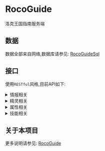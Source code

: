 # RocoGuide
 洛克王国指南服务端

## 数据
数据全部来自网络,数据库请参见: [RocoGuideSql](https://github.com/taxeric/RocoGuideSql)

## 接口
使用`RESTful`风格,目前API如下:

<details>
<summary>情报相关</summary>
<ul>
<li>获取情报列表</li>
<li>新增情报</li>
</ul>
</details>

<details>
<summary>精灵相关</summary>
<ul>
<li>获取精灵列表</li>
<li>新增精灵</li>
</ul>
<ul>
<li>获取组别列表</li>
</ul>
</details>

<details>
<summary>属性相关</summary>
<ul>
<li>获取属性列表</li>
</ul>
</details>

<details>
<summary>技能相关</summary>
<ul>
<li>获取技能列表</li>
</ul>
<ul>
<li>获取技能类型列表</li>
</ul>
</details>

## 关于本项目
更多说明请参见: [RocoGuide](https://gitee.com/lanier/roco-guide)
